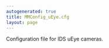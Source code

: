 ```yaml
---
autogenerated: true
title: MMConfig_uEye.cfg
layout: page
---
```


Configuration file for IDS uEye cameras.
